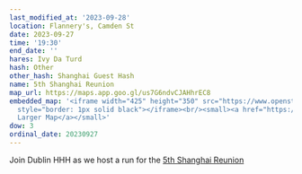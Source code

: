 ```yaml
---
last_modified_at: '2023-09-28'
location: Flannery's, Camden St
date: 2023-09-27
time: '19:30'
end_date: ''
hares: Ivy Da Turd
hash: Other
other_hash: Shanghai Guest Hash
name: 5th Shanghai Reunion
map_url: https://maps.app.goo.gl/us7G6ndvCJAHhrEC8
embedded_map: '<iframe width="425" height="350" src="https://www.openstreetmap.org/export/embed.html?bbox=-6.266656816005708%2C53.33546828976816%2C-6.2642240524292%2C53.33676398389425&amp;layer=mapnik&amp;marker=53.33611614175147%2C-6.265440434217453"
  style="border: 1px solid black"></iframe><br/><small><a href="https://www.openstreetmap.org/?mlat=53.33612&amp;mlon=-6.26544#map=19/53.33612/-6.26544">View
  Larger Map</a></small>'
dow: 3
ordinal_date: 20230927
---
```

J﻿oin Dublin HHH as we host a run for the [5th Shanghai Reunion](https://shanghaireunion.wordpress.com/)
